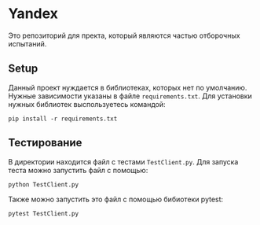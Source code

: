 # Yandex

Это репозиторий для пректа, который являются частью отборочных испытаний.

## Setup

Данный проект нуждается в библиотеках, которых нет по умолчанию. 
Нужные зависимости указаны в файле `requirements.txt`.
Для установки нужных библиотек выспользуетесь командой:

```shell
pip install -r requirements.txt
```

## Тестирование 

В директории находится файл с тестами `TestClient.py`. 
Для запуска теста можно запустить файл с помощью:
```python
python TestClient.py
```

Также можно запустить это файл с помощью бибиотеки pytest:
```python
pytest TestClient.py    
```

